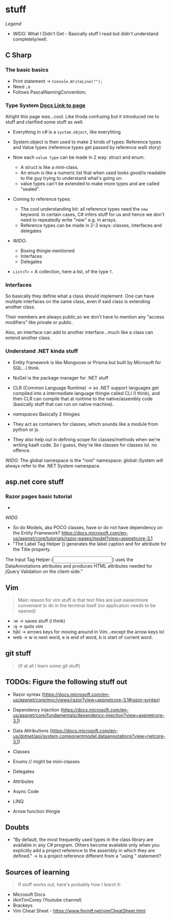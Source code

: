 # stuff

_Legend_
- WIDG: What I Didn't Get - Basically stuff I read but didn't understand completely/well. 

## C Sharp
### The basic basics
- Print statement -> `Console.WriteLine("");`
- Need `;`s
- Follows PascalNamingConvention;
 
### Type System [Docs Link to page](https://docs.microsoft.com/en-us/dotnet/csharp/programming-guide/types/)

Alright this page was...cool. Like thoda confusing but it introduced me to stuff and clarified some stuff as well.

- Everything in c# is a `system.object`, like everything
- System.object is then used to make 2 kinds of types: Reference types and Value types (reference types get passed by reference walli story)
- Now each `value type` can be made in 2 way: struct and enum. 
	- A struct is like a mini-class.
	- An enum is like a numeric list that when used looks good/is readable to the guy trying to understand what's going on.
	- value types can't be extended to make more types and are called "sealed".
- Coming to reference types:
	- The cool understanding bit: all reference types need the `new` keyword. In certain cases, C# infers stuff for us and hence we don't need to repeatedly write "new" e.g. in arrays.
	- Reference types can be made in 2-3 ways: classes, interfaces and delegates  
- _WIDG_: 
	- Boxing thingie mentioned
	- Interfaces
	- Delegates



- `List<T>` = A collection, here a list, of the type `T`.
### Interfaces
So basically they define what a class should implement.
One can have mulitple interfaces on the same class, even if said class is extending another class.

Their members are always public,so we don't have to mention any "access modifiers" like private or public.

Also, an interface can add to another interface...much like a class can extend another class.

### Understand .NET kinda stuff
- Entity framework is like Mongoose or Prisma but built by Microsoft for SQL...I think.
- NuGet is the package manager for .NET stuff
- CLR (Common Language Runtime) -> so .NET support languages get compiled into a intermediate language thingie called CLI (I think), and then CLR can compile that at runtime to the native/assembly code (basically stuff that can run on native machine).

- _namspaces_
Basically 2 thingies
- They act as containers for classes, which sounds like a module from python or js.
- They also help out in defining scope for classes/methods when we're writing kaafi code. So I guess, they're like classes for classes lol. no offence.

_WIDG_: The global namespace is the "root" namespace: global::System will always refer to the .NET System namespace.  

## asp.net core stuff
### Razor pages basic tutorial
- 

_WIDG_ 

- So do Models, aka POCO classes, have or do not have dependency on the Entity Framework? https://docs.microsoft.com/en-us/aspnet/core/tutorials/razor-pages/model?view=aspnetcore-3.1
- "The Label Tag Helper (<label asp-for="Movie.Title" class="control-label"></label>) generates the label caption and for attribute for the Title property.

The Input Tag Helper (<input asp-for="Movie.Title" class="form-control">) uses the DataAnnotations attributes and produces HTML attributes needed for jQuery Validation on the client-side."

## Vim
> Main reason for vim stuff is that text files are just easier/more convenient to do in the terminal itself (no application needs to be opened)

- :w -> saves stuff (i think)
- :q -> quits vim
- hjkl -> arrows keys for moving around in Vim...except the arrow keys lol
- web -> w is next word, e is end of word, b is start of current word. 



## git stuff
> (if at all I learn some git stuff)

## TODOs: Figure the following stuff out
- Razor syntax (https://docs.microsoft.com/en-us/aspnet/core/mvc/views/razor?view=aspnetcore-3.1#razor-syntax)
- Dependency Injection (https://docs.microsoft.com/en-us/aspnet/core/fundamentals/dependency-injection?view=aspnetcore-3.1)
- Data Attributions (https://docs.microsoft.com/en-us/dotnet/api/system.componentmodel.dataannotations?view=netcore-3.1)
- Classes

- Enums // might be mini-classes
- Delegates
- Attributes
- Async Code
- LINQ
- Arrow function thingie


## Doubts
- "By default, the most frequently used types in the class library are available in any C# program. Others become available only when you explicitly add a project reference to the assembly in which they are defined."
 -> Is a project reference different from a "using <XYZ>" statement?

## Sources of learning
> If stuff works out, here's probably how I learnt it:
- Microsoft Docs
- IAmTimCorey (Youtube channel)
- Brackeys
- Vim Cheat Sheet - https://www.fprintf.net/vimCheatSheet.html

